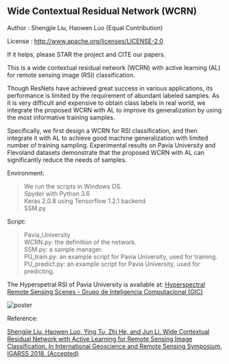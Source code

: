 ## Wide Contextual Residual Network (WCRN)

Author  : Shengjie Liu, Haowen Luo (Equal Contribution)

License : http://www.apache.org/licenses/LICENSE-2.0

If it helps, please STAR the project and CITE our papers.

This is a wide contextual residual network (WCRN) with active learning (AL) for remote sensing image (RSI) classification.

Though ResNets have achieved great success in various applications, its performance is limited by the requirement of abundant labeled samples. As it is very difficult and expensive to obtain class labels in real world, we integrate the proposed WCRN with AL to improve its generalization by using the most informative training samples.

Specifically, we first design a WCRN for RSI classification, and then integrate it with AL to achieve good machine generalization with limited number of training sampling. Experimental results on Pavia University and Flevoland datasets demonstrate that the proposed WCRN with AL can significantly reduce the needs of samples.

Environment:
> We run the scripts in Windows OS. </br>
> Spyder with Python 3.6 </br>
> Keras 2.0.8 using Tensorflow 1.2.1 backend </br>
> SSM.py

Script:
> Pavia_University </br>
> WCRN.py:         the definition of the network. </br>
> SSM.py:          a sample manager. </br>
> PU_train.py:     an example script for Pavia University, used for training. </br>
> PU_predict.py:   an example script for Pavia University, used for predicting.

The Hyperspetral RSI of Pavia University is available at: [Hyperspectral Remote Sensing Scenes - Grupo de Inteligencia Computacional (GIC)](http://www.ehu.eus/ccwintco/index.php/Hyperspectral_Remote_Sensing_Scenes)

![poster](https://github.com/codeRimoe/DL_for_RSIs/blob/master/WCRN/wcrn_igarss_poster.jpg)

Reference:

[Shengjie Liu, Haowen Luo, Ying Tu, Zhi He, and Jun Li. Wide Contextual Residual Network with Active Learning for Remote Sensing Image Classification. In International Geoscience and Remote Sensing Symposium, IGARSS 2018. (Accepted)](https://www.igarss2018.org/Papers/viewpapers.asp?papernum=2482)
